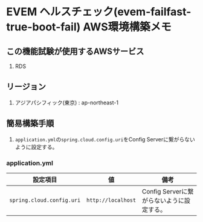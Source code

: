 
# EVEM ヘルスチェック(evem-failfast-true-boot-fail) AWS環境構築メモ

## この機能試験が使用するAWSサービス
1. RDS

## リージョン
1. アジアパシフィック(東京) : ap-northeast-1

## 簡易構築手順
1. `application.yml`の`spring.cloud.config.uri`をConfig Serverに繋がらないように設定する。

### application.yml

|設定項目| 値 | 備考
|------|----|----|
| `spring.cloud.config.uri` | `http://localhost` | Config Serverに繋がらないように設定する。 |
